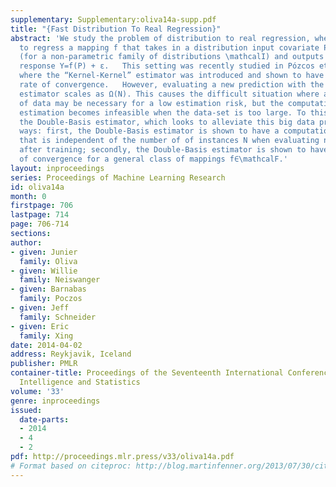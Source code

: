 ```yaml
---
supplementary: Supplementary:oliva14a-supp.pdf
title: "{Fast Distribution To Real Regression}"
abstract: 'We study the problem of distribution to real regression, where one aims
  to regress a mapping f that takes in a distribution input covariate P∈\mathcalI
  (for a non-parametric family of distributions \mathcalI) and outputs a real-valued
  response Y=f(P) + ε.   This setting was recently studied in Pózcos et al. (2013),
  where the “Kernel-Kernel” estimator was introduced and shown to have a polynomial
  rate of convergence.   However, evaluating a new prediction with the Kernel-Kernel
  estimator scales as Ω(N). This causes the difficult situation where a large amount
  of data may be necessary for a low estimation risk, but the computation cost of
  estimation becomes infeasible when the data-set is too large. To this end, we propose
  the Double-Basis estimator, which looks to alleviate this big data problem in two
  ways: first, the Double-Basis estimator is shown to have a computation complexity
  that is independent of the number of of instances N when evaluating new predictions
  after training; secondly, the Double-Basis estimator is shown to have a fast rate
  of convergence for a general class of mappings f∈\mathcalF.'
layout: inproceedings
series: Proceedings of Machine Learning Research
id: oliva14a
month: 0
firstpage: 706
lastpage: 714
page: 706-714
sections: 
author:
- given: Junier
  family: Oliva
- given: Willie
  family: Neiswanger
- given: Barnabas
  family: Poczos
- given: Jeff
  family: Schneider
- given: Eric
  family: Xing
date: 2014-04-02
address: Reykjavik, Iceland
publisher: PMLR
container-title: Proceedings of the Seventeenth International Conference on Artificial
  Intelligence and Statistics
volume: '33'
genre: inproceedings
issued:
  date-parts:
  - 2014
  - 4
  - 2
pdf: http://proceedings.mlr.press/v33/oliva14a.pdf
# Format based on citeproc: http://blog.martinfenner.org/2013/07/30/citeproc-yaml-for-bibliographies/
---
```

